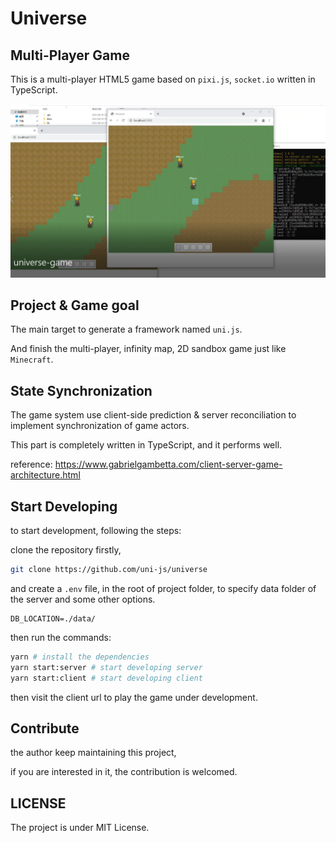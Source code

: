 # Universe

## Multi-Player Game

This is a multi-player HTML5 game based on `pixi.js`, `socket.io` written in TypeScript.

![](./images/pic1.png)

## Project & Game goal

The main target to generate a framework named `uni.js`.

And finish the multi-player, infinity map, 2D sandbox game just like `Minecraft`.

## State Synchronization

The game system use client-side prediction & server reconciliation to implement synchronization of game actors.

This part is completely written in TypeScript, and it performs well.

reference: <https://www.gabrielgambetta.com/client-server-game-architecture.html>

## Start Developing

to start development, following the steps:

clone the repository firstly,

```bash
git clone https://github.com/uni-js/universe
```

and create a `.env` file, in the root of project folder,
to specify data folder of the server and some other options.

```
DB_LOCATION=./data/
```

then run the commands:

```bash
yarn # install the dependencies
yarn start:server # start developing server
yarn start:client # start developing client
```

then visit the client url to play the game under development.

## Contribute

the author keep maintaining this project,

if you are interested in it, the contribution is welcomed.

## LICENSE

The project is under MIT License.
